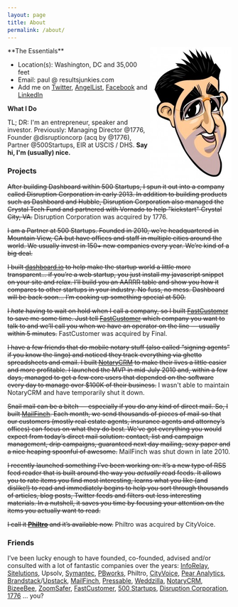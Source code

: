 ```yaml
---
layout: page
title: About
permalink: /about/
---
```

<img style="float: right" src="/assets/2008/02/paul-caricature-183x300.jpg">
**The Essentials**

  * Location(s): Washington, DC and 35,000 feet
  * Email: paul @ resultsjunkies.com
  * Add me on [Twitter](http://twitter.com/paulsingh), [AngelList](http://angel.co/paulsingh), [Facebook](http://facebook.com/paulsingh) and [LinkedIn](http://www.linkedin.com/in/paulsingh)



**What I Do**

TL; DR: I'm an entrepreneur, speaker and investor. Previously: Managing Director @1776, Founder @disruptioncorp (acq by @1776), Partner @500Startups, EIR at USCIS / DHS. **Say hi, I'm (usually) nice.**

### **Projects**

<span style="text-decoration: line-through;">After building Dashboard within 500 Startups, I spun it out into a company called Disruption Corporation in early 2013. In addition to building products such as Dashboard and Hubble, Disruption Corporation also managed the Crystal Tech Fund and partnered with Vornado to help "kickstart" Crystal City, VA.</span> Disruption Corporation was acquired by 1776.

<span style="text-decoration: line-through;">I am a Partner at 500 Startups. Founded in 2010, we&#8217;re headquartered in Mountain View, CA but have offices and staff in multiple cities around the world. We usually invest in 150+ new companies every year. We&#8217;re kind of a big deal.</span>

<span style="text-decoration: line-through;">I built <a title="Startup Metrics (For Pirates) Made Easy" href="http://dashboard.io">dashboard.io</a> to help make the startup world a little more transparent&#8230; if you&#8217;re a web startup, you just install my javascript snippet on your site and relax. I&#8217;ll build you an AARRR table and show you how it compares to other startups in your industry. No fuss, no mess. Dashboard will be back soon&#8230; I&#8217;m cooking up something special at 500.</span>

<span style="text-decoration: line-through;">I *hate* having to wait on hold when I call a company, so I built <a href="http://www.fastcustomer.com" target="_blank">FastCustomer</a> to save me some time. Just tell <a href="http://www.fastcustomer.com" target="_blank">FastCustomer</a> which company you want to talk to and we&#8217;ll call you when we have an operator on the line &#8212; usually within 5 minutes.</span> FastCustomer was acquired by Final.

<span style="text-decoration: line-through;">I have a few friends that do mobile notary stuff (also called &#8220;signing agents&#8221; if you know the lingo) and noticed they track everything via ghetto spreadsheets and email. I built <a title="Notary CRM Software" href="http://notarycrm.com/" target="_blank">NotaryCRM</a> to make their lives a little easier and more profitable. I launched the MVP in mid-July 2010 and, within a few days, managed to get a few core users that depended on the software every day to manage over $100K of their business.</span> I wasn't able to maintain NotaryCRM and have temporarily shut it down.

<span style="text-decoration: line-through;">Snail mail can be a bitch &#8212; especially if you do any kind of direct mail. So, I built <a title="On Demand Direct Mail" href="http://www.mailfinch.com" target="_blank">MailFinch</a>. Each month, we send thousands of pieces of mail so that our customers (mostly real estate agents, insurance agents and attorney&#8217;s offices) can focus on what they do best. We&#8217;ve got everything you would expect from today&#8217;s direct mail solution: contact, list and campaign management, drip campaigns, guaranteed next day mailing, sexy paper and a nice heaping spoonful of awesome.</span> MailFinch was shut down in late 2010.

<span style="text-decoration: line-through;">I recently launched something I&#8217;ve been working on: it&#8217;s a new type of RSS feed reader that is built around the way you <em>actually</em> read feeds. It allows you to rate items you find most interesting, learns what you like (and dislike!) to read and immediately begins to help you sort through thousands of articles, blog posts, Twitter feeds and filters out less interesting materials. In a nutshell, it saves you time by focusing your attention on the items you actually want to read.</span>

<span style="text-decoration: line-through;">I call it <strong><a href="http://www.philtro.com">Philtro</a></strong> and it&#8217;s available now.</span> Philtro was acquired by CityVoice.

### Friends

I&#8217;ve been lucky enough to have founded, co-founded, advised and/or consulted with a lot of fantastic companies over the years: <a href="http://inforelay.com" target="_blank">InfoRelay</a>, <a href="http://sitelutions.com" target="_blank">Sitelutions</a>, Upsolv, [Symantec](http://symantec.com), [PBworks](http://pbworks.com), Philtro, <a href="http://www.cityvoice.com" target="_blank">CityVoice</a>, <a href="http://www.pearanalytics.com" target="_blank">Pear Analytics</a>, <a href="http://www.brandstack.com" target="_blank">Brandstack</a>/<a href="http://www.upstack.com" target="_blank">Upstack</a>, <a href="https://www.mailfinch.com" target="_blank">MailFinch</a>, <a href="http://pressable.com" target="_blank">Pressable</a>, <a href="http://www.weddzilla.com" target="_blank">Weddzilla</a>, <a title="NotaryCRM mobile notary public software" href="http://notarycrm.com" target="_blank">NotaryCRM</a>, [BizeeBee](http://bizeebee.com), [ZoomSafer](http://zoomsafer.com), <a href="http://www.fastcustomer.com" target="_blank">FastCustomer</a>, [500 Startups](http://500.co), [Disruption Corporation](http://disruption.vc), [1776](http://1776.vc) &#8230; you?